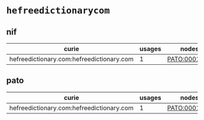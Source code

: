# `hefreedictionarycom`

## nif

| curie                                     |   usages | nodes                                                       |
|-------------------------------------------|----------|-------------------------------------------------------------|
| hefreedictionary.com:hefreedictionary.com |        1 | [PATO:0001773](http://purl.obolibrary.org/obo/PATO_0001773) |

## pato

| curie                                     |   usages | nodes                                                       |
|-------------------------------------------|----------|-------------------------------------------------------------|
| hefreedictionary.com:hefreedictionary.com |        1 | [PATO:0001773](http://purl.obolibrary.org/obo/PATO_0001773) |

